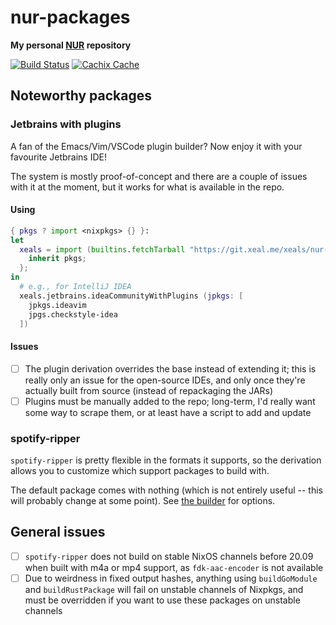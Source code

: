 # nur-packages

**My personal [NUR](https://github.com/nix-community/NUR) repository**

[![Build Status](https://travis-ci.com/xeals/nur-packages.svg?branch=master)](https://travis-ci.com/xeals/nur-packages)
[![Cachix Cache](https://img.shields.io/badge/cachix-xeals-blue.svg)](https://xeals.cachix.org)

## Noteworthy packages

### Jetbrains with plugins

A fan of the Emacs/Vim/VSCode plugin builder? Now enjoy it with your favourite Jetbrains IDE!

The system is mostly proof-of-concept and there are a couple of issues with it at the moment, but it works for what is available in the repo.

#### Using

```nix
{ pkgs ? import <nixpkgs> {} }:
let
  xeals = import (builtins.fetchTarball "https://git.xeal.me/xeals/nur-packages/archive/master.tar.gz") {
    inherit pkgs;
  };
in
  # e.g., for IntelliJ IDEA
  xeals.jetbrains.ideaCommunityWithPlugins (jpkgs: [
    jpkgs.ideavim
    jpgs.checkstyle-idea
  ])
```

#### Issues

- [ ] The plugin derivation overrides the base instead of extending it; this is really only an issue for the open-source IDEs, and only once they're actually built from source (instead of repackaging the JARs)
- [ ] Plugins must be manually added to the repo; long-term, I'd really want some way to scrape them, or at least have a script to add and update

### spotify-ripper

`spotify-ripper` is pretty flexible in the formats it supports, so the derivation allows you to customize which support packages to build with.

The default package comes with nothing (which is not entirely useful -- this will probably change at some point). See [the builder](./pkgs/tools/misc/spotify-ripper/default.nix) for options.

## General issues

- [ ] `spotify-ripper` does not build on stable NixOS channels before 20.09 when built with m4a or mp4 support, as `fdk-aac-encoder` is not available
- [ ] Due to weirdness in fixed output hashes, anything using `buildGoModule` and `buildRustPackage` will fail on unstable channels of Nixpkgs, and must be overridden if you want to use these packages on unstable channels
